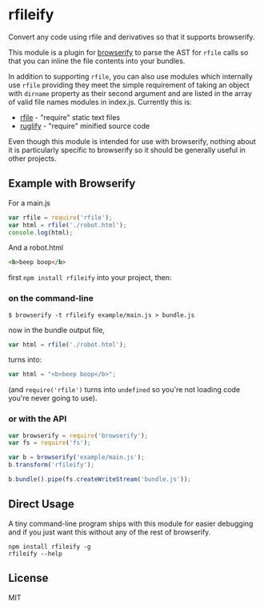 # rfileify

  Convert any code using rfile and derivatives so that it supports browserify.

  This module is a plugin for [browserify](http://browserify.org/) to parse the AST for `rfile` calls so that you can inline the file contents into your bundles.

  In addition to supporting `rfile`, you can also use modules which internally use `rfile` providing they meet the simple requirement of taking an object with `dirname` property as their second argument and are listed in the array of valid file names modules in index.js.  Currently this is:

  - [rfile](https://github.com/ForbesLindesay/rfile) - "require" static text files
  - [ruglify](https://github.com/ForbesLindesay/ruglify) - "require" minified source code

Even though this module is intended for use with browserify, nothing about it is particularly specific to browserify so it should be generally useful in other projects.

## Example with Browserify

  For a main.js

```javascript
var rfile = require('rfile');
var html = rfile('./robot.html');
console.log(html);
```

  And a robot.html

```html
<b>beep boop</b>
```

  first `npm install rfileify` into your project, then:

### on the command-line

```
$ browserify -t rfileify example/main.js > bundle.js
```

now in the bundle output file,

```javascript
var html = rfile('./robot.html');
```

turns into:

```javascript
var html = "<b>beep boop</b>";
```

(and `require('rfile')` turns into `undefined` so you're not loading code you're never going to use).

### or with the API

```javascript
var browserify = require('browserify');
var fs = require('fs');

var b = browserify('example/main.js');
b.transform('rfileify');

b.bundle().pipe(fs.createWriteStream('bundle.js'));
```

## Direct Usage

A tiny command-line program ships with this module for easier debugging and if you just want this without any of the rest of browserify.

```
npm install rfileify -g
rfileify --help
```

## License

MIT